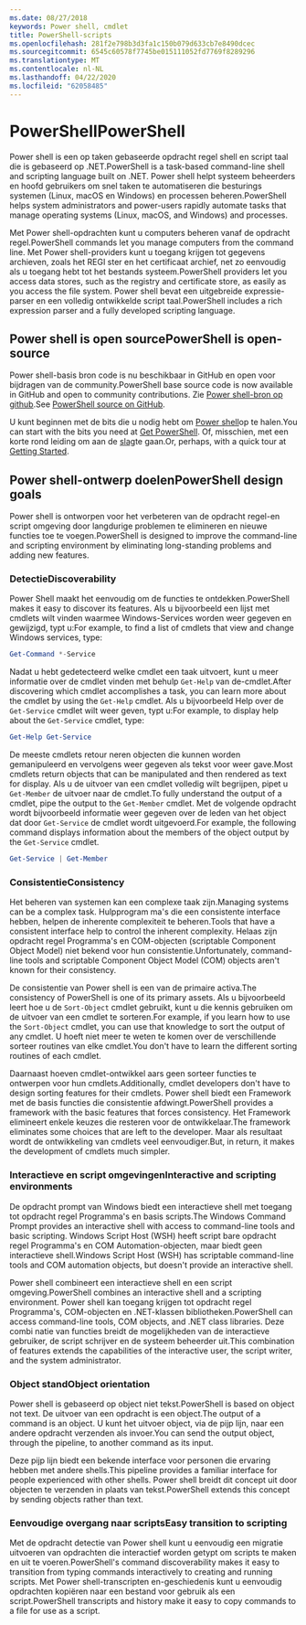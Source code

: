 ```yaml
---
ms.date: 08/27/2018
keywords: Power shell, cmdlet
title: PowerShell-scripts
ms.openlocfilehash: 281f2e798b3d3fa1c150b079d633cb7e8490dcec
ms.sourcegitcommit: 6545c60578f7745be015111052fd7769f8289296
ms.translationtype: MT
ms.contentlocale: nl-NL
ms.lasthandoff: 04/22/2020
ms.locfileid: "62058485"
---
```

# <a name="powershell"></a><span data-ttu-id="0209e-103">PowerShell</span><span class="sxs-lookup"><span data-stu-id="0209e-103">PowerShell</span></span>

<span data-ttu-id="0209e-104">Power shell is een op taken gebaseerde opdracht regel shell en script taal die is gebaseerd op .NET.</span><span class="sxs-lookup"><span data-stu-id="0209e-104">PowerShell is a task-based command-line shell and scripting language built on .NET.</span></span>
<span data-ttu-id="0209e-105">Power shell helpt systeem beheerders en hoofd gebruikers om snel taken te automatiseren die besturings systemen (Linux, macOS en Windows) en processen beheren.</span><span class="sxs-lookup"><span data-stu-id="0209e-105">PowerShell helps system administrators and power-users rapidly automate tasks that manage operating systems (Linux, macOS, and Windows) and processes.</span></span>

<span data-ttu-id="0209e-106">Met Power shell-opdrachten kunt u computers beheren vanaf de opdracht regel.</span><span class="sxs-lookup"><span data-stu-id="0209e-106">PowerShell commands let you manage computers from the command line.</span></span> <span data-ttu-id="0209e-107">Met Power shell-providers kunt u toegang krijgen tot gegevens archieven, zoals het REGI ster en het certificaat archief, net zo eenvoudig als u toegang hebt tot het bestands systeem.</span><span class="sxs-lookup"><span data-stu-id="0209e-107">PowerShell providers let you access data stores, such as the registry and certificate store, as easily as you access the file system.</span></span> <span data-ttu-id="0209e-108">Power shell bevat een uitgebreide expressie-parser en een volledig ontwikkelde script taal.</span><span class="sxs-lookup"><span data-stu-id="0209e-108">PowerShell includes a rich expression parser and a fully developed scripting language.</span></span>

## <a name="powershell-is-open-source"></a><span data-ttu-id="0209e-109">Power shell is open source</span><span class="sxs-lookup"><span data-stu-id="0209e-109">PowerShell is open-source</span></span>

<span data-ttu-id="0209e-110">Power shell-basis bron code is nu beschikbaar in GitHub en open voor bijdragen van de community.</span><span class="sxs-lookup"><span data-stu-id="0209e-110">PowerShell base source code is now available in GitHub and open to community contributions.</span></span>
<span data-ttu-id="0209e-111">Zie [Power shell-bron op github](https://github.com/powershell/powershell).</span><span class="sxs-lookup"><span data-stu-id="0209e-111">See [PowerShell source on GitHub](https://github.com/powershell/powershell).</span></span>

<span data-ttu-id="0209e-112">U kunt beginnen met de bits die u nodig hebt om [Power shell](https://github.com/PowerShell/PowerShell#get-powershell)op te halen.</span><span class="sxs-lookup"><span data-stu-id="0209e-112">You can start with the bits you need at [Get PowerShell](https://github.com/PowerShell/PowerShell#get-powershell).</span></span>
<span data-ttu-id="0209e-113">Of, misschien, met een korte rond leiding om aan de [slag](https://github.com/PowerShell/PowerShell/blob/master/docs/learning-powershell)te gaan.</span><span class="sxs-lookup"><span data-stu-id="0209e-113">Or, perhaps, with a quick tour at [Getting Started](https://github.com/PowerShell/PowerShell/blob/master/docs/learning-powershell).</span></span>

## <a name="powershell-design-goals"></a><span data-ttu-id="0209e-114">Power shell-ontwerp doelen</span><span class="sxs-lookup"><span data-stu-id="0209e-114">PowerShell design goals</span></span>

<span data-ttu-id="0209e-115">Power shell is ontworpen voor het verbeteren van de opdracht regel-en script omgeving door langdurige problemen te elimineren en nieuwe functies toe te voegen.</span><span class="sxs-lookup"><span data-stu-id="0209e-115">PowerShell is designed to improve the command-line and scripting environment by eliminating long-standing problems and adding new features.</span></span>

### <a name="discoverability"></a><span data-ttu-id="0209e-116">Detectie</span><span class="sxs-lookup"><span data-stu-id="0209e-116">Discoverability</span></span>

<span data-ttu-id="0209e-117">Power Shell maakt het eenvoudig om de functies te ontdekken.</span><span class="sxs-lookup"><span data-stu-id="0209e-117">PowerShell makes it easy to discover its features.</span></span> <span data-ttu-id="0209e-118">Als u bijvoorbeeld een lijst met cmdlets wilt vinden waarmee Windows-Services worden weer gegeven en gewijzigd, typt u:</span><span class="sxs-lookup"><span data-stu-id="0209e-118">For example, to find a list of cmdlets that view and change Windows services, type:</span></span>

```powershell
Get-Command *-Service
```

<span data-ttu-id="0209e-119">Nadat u hebt gedetecteerd welke cmdlet een taak uitvoert, kunt u meer informatie over de cmdlet vinden met behulp `Get-Help` van de-cmdlet.</span><span class="sxs-lookup"><span data-stu-id="0209e-119">After discovering which cmdlet accomplishes a task, you can learn more about the cmdlet by using the `Get-Help` cmdlet.</span></span> <span data-ttu-id="0209e-120">Als u bijvoorbeeld Help over de `Get-Service` cmdlet wilt weer geven, typt u:</span><span class="sxs-lookup"><span data-stu-id="0209e-120">For example, to display help about the `Get-Service` cmdlet, type:</span></span>

```powershell
Get-Help Get-Service
```

<span data-ttu-id="0209e-121">De meeste cmdlets retour neren objecten die kunnen worden gemanipuleerd en vervolgens weer gegeven als tekst voor weer gave.</span><span class="sxs-lookup"><span data-stu-id="0209e-121">Most cmdlets return objects that can be manipulated and then rendered as text for display.</span></span> <span data-ttu-id="0209e-122">Als u de uitvoer van een cmdlet volledig wilt begrijpen, pipet u `Get-Member` de uitvoer naar de cmdlet.</span><span class="sxs-lookup"><span data-stu-id="0209e-122">To fully understand the output of a cmdlet, pipe the output to the `Get-Member` cmdlet.</span></span> <span data-ttu-id="0209e-123">Met de volgende opdracht wordt bijvoorbeeld informatie weer gegeven over de leden van het object dat door `Get-Service` de cmdlet wordt uitgevoerd.</span><span class="sxs-lookup"><span data-stu-id="0209e-123">For example, the following command displays information about the members of the object output by the `Get-Service` cmdlet.</span></span>

```powershell
Get-Service | Get-Member
```

### <a name="consistency"></a><span data-ttu-id="0209e-124">Consistentie</span><span class="sxs-lookup"><span data-stu-id="0209e-124">Consistency</span></span>

<span data-ttu-id="0209e-125">Het beheren van systemen kan een complexe taak zijn.</span><span class="sxs-lookup"><span data-stu-id="0209e-125">Managing systems can be a complex task.</span></span> <span data-ttu-id="0209e-126">Hulpprogram ma's die een consistente interface hebben, helpen de inherente complexiteit te beheren.</span><span class="sxs-lookup"><span data-stu-id="0209e-126">Tools that have a consistent interface help to control the inherent complexity.</span></span> <span data-ttu-id="0209e-127">Helaas zijn opdracht regel Programma's en COM-objecten (scriptable Component Object Model) niet bekend voor hun consistentie.</span><span class="sxs-lookup"><span data-stu-id="0209e-127">Unfortunately, command-line tools and scriptable Component Object Model (COM) objects aren't known for their consistency.</span></span>

<span data-ttu-id="0209e-128">De consistentie van Power shell is een van de primaire activa.</span><span class="sxs-lookup"><span data-stu-id="0209e-128">The consistency of PowerShell is one of its primary assets.</span></span> <span data-ttu-id="0209e-129">Als u bijvoorbeeld leert hoe u de `Sort-Object` cmdlet gebruikt, kunt u die kennis gebruiken om de uitvoer van een cmdlet te sorteren.</span><span class="sxs-lookup"><span data-stu-id="0209e-129">For example, if you learn how to use the `Sort-Object` cmdlet, you can use that knowledge to sort the output of any cmdlet.</span></span> <span data-ttu-id="0209e-130">U hoeft niet meer te weten te komen over de verschillende sorteer routines van elke cmdlet.</span><span class="sxs-lookup"><span data-stu-id="0209e-130">You don't have to learn the different sorting routines of each cmdlet.</span></span>

<span data-ttu-id="0209e-131">Daarnaast hoeven cmdlet-ontwikkel aars geen sorteer functies te ontwerpen voor hun cmdlets.</span><span class="sxs-lookup"><span data-stu-id="0209e-131">Additionally, cmdlet developers don't have to design sorting features for their cmdlets.</span></span> <span data-ttu-id="0209e-132">Power shell biedt een Framework met de basis functies die consistentie afdwingt.</span><span class="sxs-lookup"><span data-stu-id="0209e-132">PowerShell provides a framework with the basic features that forces consistency.</span></span> <span data-ttu-id="0209e-133">Het Framework elimineert enkele keuzes die resteren voor de ontwikkelaar.</span><span class="sxs-lookup"><span data-stu-id="0209e-133">The framework eliminates some choices that are left to the developer.</span></span> <span data-ttu-id="0209e-134">Maar als resultaat wordt de ontwikkeling van cmdlets veel eenvoudiger.</span><span class="sxs-lookup"><span data-stu-id="0209e-134">But, in return, it makes the development of cmdlets much simpler.</span></span>

### <a name="interactive-and-scripting-environments"></a><span data-ttu-id="0209e-135">Interactieve en script omgevingen</span><span class="sxs-lookup"><span data-stu-id="0209e-135">Interactive and scripting environments</span></span>

<span data-ttu-id="0209e-136">De opdracht prompt van Windows biedt een interactieve shell met toegang tot opdracht regel Programma's en basis scripts.</span><span class="sxs-lookup"><span data-stu-id="0209e-136">The Windows Command Prompt provides an interactive shell with access to command-line tools and basic scripting.</span></span> <span data-ttu-id="0209e-137">Windows Script Host (WSH) heeft script bare opdracht regel Programma's en COM Automation-objecten, maar biedt geen interactieve shell.</span><span class="sxs-lookup"><span data-stu-id="0209e-137">Windows Script Host (WSH) has scriptable command-line tools and COM automation objects, but doesn't provide an interactive shell.</span></span>

<span data-ttu-id="0209e-138">Power shell combineert een interactieve shell en een script omgeving.</span><span class="sxs-lookup"><span data-stu-id="0209e-138">PowerShell combines an interactive shell and a scripting environment.</span></span> <span data-ttu-id="0209e-139">Power shell kan toegang krijgen tot opdracht regel Programma's, COM-objecten en .NET-klassen bibliotheken.</span><span class="sxs-lookup"><span data-stu-id="0209e-139">PowerShell can access command-line tools, COM objects, and .NET class libraries.</span></span> <span data-ttu-id="0209e-140">Deze combi natie van functies breidt de mogelijkheden van de interactieve gebruiker, de script schrijver en de systeem beheerder uit.</span><span class="sxs-lookup"><span data-stu-id="0209e-140">This combination of features extends the capabilities of the interactive user, the script writer, and the system administrator.</span></span>

### <a name="object-orientation"></a><span data-ttu-id="0209e-141">Object stand</span><span class="sxs-lookup"><span data-stu-id="0209e-141">Object orientation</span></span>

<span data-ttu-id="0209e-142">Power shell is gebaseerd op object niet tekst.</span><span class="sxs-lookup"><span data-stu-id="0209e-142">PowerShell is based on object not text.</span></span> <span data-ttu-id="0209e-143">De uitvoer van een opdracht is een object.</span><span class="sxs-lookup"><span data-stu-id="0209e-143">The output of a command is an object.</span></span> <span data-ttu-id="0209e-144">U kunt het uitvoer object, via de pijp lijn, naar een andere opdracht verzenden als invoer.</span><span class="sxs-lookup"><span data-stu-id="0209e-144">You can send the output object, through the pipeline, to another command as its input.</span></span>

<span data-ttu-id="0209e-145">Deze pijp lijn biedt een bekende interface voor personen die ervaring hebben met andere shells.</span><span class="sxs-lookup"><span data-stu-id="0209e-145">This pipeline provides a familiar interface for people experienced with other shells.</span></span> <span data-ttu-id="0209e-146">Power shell breidt dit concept uit door objecten te verzenden in plaats van tekst.</span><span class="sxs-lookup"><span data-stu-id="0209e-146">PowerShell extends this concept by sending objects rather than text.</span></span>

### <a name="easy-transition-to-scripting"></a><span data-ttu-id="0209e-147">Eenvoudige overgang naar scripts</span><span class="sxs-lookup"><span data-stu-id="0209e-147">Easy transition to scripting</span></span>

<span data-ttu-id="0209e-148">Met de opdracht detectie van Power shell kunt u eenvoudig een migratie uitvoeren van opdrachten die interactief worden getypt om scripts te maken en uit te voeren.</span><span class="sxs-lookup"><span data-stu-id="0209e-148">PowerShell's command discoverability makes it easy to transition from typing commands interactively to creating and running scripts.</span></span> <span data-ttu-id="0209e-149">Met Power shell-transcripten en-geschiedenis kunt u eenvoudig opdrachten kopiëren naar een bestand voor gebruik als een script.</span><span class="sxs-lookup"><span data-stu-id="0209e-149">PowerShell transcripts and history make it easy to copy commands to a file for use as a script.</span></span>
